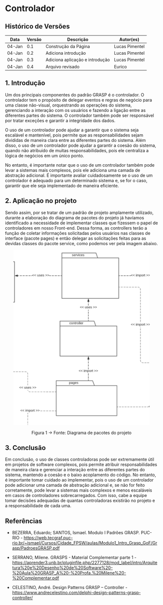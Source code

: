 # Controlador

## Histórico de Versões

| Data   | Versão | Descrição                       | Autor(es)      |
| ------ | ------ | ------------------------------- | -------------- |
| 04-Jan | 0.1    | Construção da Página            | Lucas Pimentel |
| 04-Jan | 0.2    | Adiciona introdução             | Lucas Pimentel |
| 04-Jan | 0.3    | Adiciona aplicação e introdução | Lucas Pimentel |
| 04-Jan | 0.4    | Arquivo revisado                | Eurico         |

## 1. Introdução

Um dos principais componentes do padrão GRASP é o controlador. O controlador tem o propósito de delegar eventos e regras de negócio para uma classe não-visual, orquestrando as operações do sistema, gerenciando a interação com os usuários e fazendo a ligação entre as diferentes partes do sistema. O controlador também pode ser responsável por tratar exceções e garantir a integridade dos dados.

O uso de um controlador pode ajudar a garantir que o sistema seja escalável e mantenível, pois permite que as responsabilidades sejam divididas de maneira clara entre as diferentes partes do sistema. Além disso, o uso de um controlador pode ajudar a garantir a coesão do sistema, quando não atribuido de muitas responsabilidades, pois ele centraliza a lógica de negócios em um único ponto.

No entanto, é importante notar que o uso de um controlador também pode levar a sistemas mais complexos, pois ele adiciona uma camada de abstração adicional. É importante avaliar cuidadosamente se o uso de um controlador é adequado para um determinado sistema e, se for o caso, garantir que ele seja implementado de maneira eficiente.

## 2. Aplicação no projeto

Sendo assim, por se tratar de um padrão de projeto amplamente utilizado, durante a elaboração do diagrama de pacotes do projeto já havíamos identificado a necessidade de implementar classes que fizessem o papel de controladores em nosso Front-end. Dessa forma, as controllers terão a função de coletar informações solicitadas pelos usuários nas classes de interface (pacote pages) e então delegar as solicitações feitas para as devidas classes do pacote service, como podemos ver pela imagem abaixo.

<center>

![Imagem](../../assets/Aplicacao_controler_e-rifas_2.png)

Figura 1 -> Fonte: Diagrama de pacotes do projeto

</center>

## 3. Conclusão

Em conclusão, o uso de classes controladoras pode ser extremamente útil em projetos de software complexos, pois permite atribuir responsabilidades de maneira clara e gerenciar a interação entre as diferentes partes do sistema, mantendo a coesão e o baixo acoplamento do código. No entanto, é importante tomar cuidado ao implementar, pois o uso de um controlador pode adicionar uma camada de abstração adicional e, se não for feito corretamente, pode levar a sistemas mais complexos e menos escaláveis em casos de controladores sobrecarregados. Com isso, cabe a equipe tomar decisões adequadas de quantas controladoras existirão no projeto e a responsabilidade de cada uma.

## Referências

- BEZERRA, Eduardo; SANTOS, Ismael. Modulo I Padrões GRASP. PUC-RIO - https://web.tecgraf.puc-rio.br/~ismael/Cursos/Cidade_FPSW/aulas/Modulo1_Intro_Grasp_GoF/Grasp/PadroesGRASP.pdf

- SERRANO, Milene. GRASPS - Material Complementar parte 1 - https://aprender3.unb.br/pluginfile.php/2277128/mod_label/intro/Arquitetura%20e%20Desenho%20de%20Software%20-%20Aula%20GRASP_A%20-%20Profa.%20Milene%20-%20Complementar.pdf

- CELESTINO, André. Design Patterns GRASP – Controller - https://www.andrecelestino.com/delphi-design-patterns-grasp-controller/
